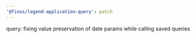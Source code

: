 ```yaml
---
'@finos/legend-application-query': patch
---
```


query: fixing value preservation of date params while calling saved queries
